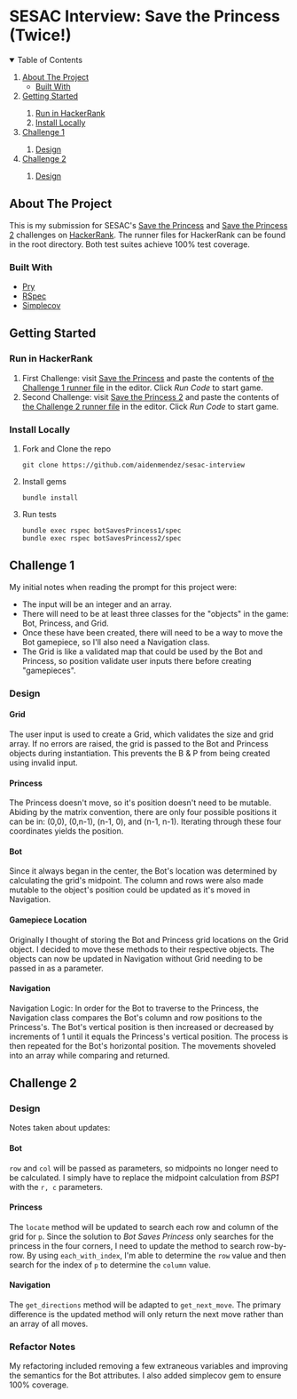 # SESAC Interview: Save the Princess (Twice!)

<details open="open">
  <summary>Table of Contents</summary>
  <ol>
    <li>
      <a href="#about-the-project">About The Project</a>
      <ul>
        <li><a href="#built-with">Built With</a></li>
      </ul>
    </li>
    <li><a href="#getting-started">Getting Started</a></li>
      <ol>
        <li><a href="#run-in-HackerRank">Run in HackerRank</a></li>
        <li><a href="#install-locally">Install Locally</a></li>
      </ol>
    <li><a href="#challenge-1">Challenge 1</a></li>
      <ol>
        <li><a href="#design">Design</a></li>
      </ol>
     <li><a href="#challenge-2">Challenge 2</a></li>
      <ol>
        <li><a href="#design">Design</a></li>
      </ol>
  </ol>
</details>


## About The Project

This is my submission for SESAC's [Save the Princess](https://www.hackerrank.com/challenges/saveprincess) and [Save the Princess 2](https://www.hackerrank.com/challenges/saveprincess2) challenges on [HackerRank](https://www.hackerrank.com/). The runner files for HackerRank can be found in the root directory. Both test suites achieve 100% test coverage.

### Built With

* [Pry](https://github.com/pry/pry)
* [RSpec](https://rspec.info/)
* [Simplecov](https://github.com/simplecov-ruby/simplecov)


## Getting Started
### Run in HackerRank

1. First Challenge: visit [Save the Princess](https://www.hackerrank.com/challenges/saveprincess) and paste the contents of [the Challenge 1 runner file](https://github.com/aidenmendez/sesac-interview/blob/main/BSP1_hackerrank_runner.rb) in the editor. Click _Run Code_ to start game.
2. Second Challenge: visit [Save the Princess 2](https://www.hackerrank.com/challenges/saveprincess2) and paste the contents of [the Challenge 2 runner file](https://github.com/aidenmendez/sesac-interview/blob/main/BSP2_hackerrank_runner.rb) in the editor. Click _Run Code_ to start game.

### Install Locally

1. Fork and Clone the repo
   ```
   git clone https://github.com/aidenmendez/sesac-interview
   ```
2. Install gems
   ```
   bundle install 
   ```
3. Run tests
   ```
   bundle exec rspec botSavesPrincess1/spec
   bundle exec rspec botSavesPrincess2/spec
   ```

## Challenge 1

My initial notes when reading the prompt for this project were:

- The input will be an integer and an array.
- There will need to be at least three classes for the "objects" in the game: Bot, Princess, and Grid.
- Once these have been created, there will need to be a way to move the Bot gamepiece, so I'll also need a Navigation class.
- The Grid is like a validated map that could be used by the Bot and Princess, so position validate user inputs there before creating "gamepieces". 

### Design

#### Grid
The user input is used to create a Grid, which validates the size and grid array. If no errors are raised, the grid is passed to the Bot and Princess objects during instantiation. This prevents the B & P from being created using invalid input.

#### Princess
The Princess doesn't move, so it's position doesn't need to be mutable. Abiding by the matrix convention, there are only four possible positions it can be in: (0,0), (0,n-1), (n-1, 0), and (n-1, n-1). Iterating through these four coordinates yields the position.

#### Bot
Since it always began in the center, the Bot's location was determined by calculating the grid's midpoint. The column and rows were also made mutable to the object's position could be updated as it's moved in Navigation.

#### Gamepiece Location
Originally I thought of storing the Bot and Princess grid locations on the Grid object. I decided to move these methods to their respective objects. The objects can now be updated in Navigation without Grid needing to be passed in as a parameter.

#### Navigation
Navigation Logic: In order for the Bot to traverse to the Princess, the Navigation class compares the Bot's column and row positions to the Princess's. The Bot's vertical position is then increased or decreased  by increments of 1 until it equals the Princess's vertical position. The process is then repeated for the Bot's horizontal position. The movements shoveled into an array while comparing and returned.

## Challenge 2
### Design

Notes taken about updates:

 #### Bot
 
 `row` and `col` will be passed as parameters, so midpoints no longer need to be calculated. I simply have to replace the midpoint calculation from _BSP1_ with the `r, c` parameters.
 
 #### Princess

The `locate` method will be updated to search each row and column of the grid for `p`. Since the solution to _Bot Saves Princess_ only searches for the princess in the four corners, I need to update the method to search row-by-row. By using `each_with_index`, I'm able to determine the `row` value and then search for the index of `p` to determine the `column` value.

#### Navigation

The `get_directions` method will be adapted to `get_next_move`. The primary difference is the updated method will only return the next move rather than an array of all moves.


### Refactor Notes
My refactoring included removing a few extraneous variables and improving the semantics for the Bot attributes. I also added simplecov gem to ensure 100% coverage.
